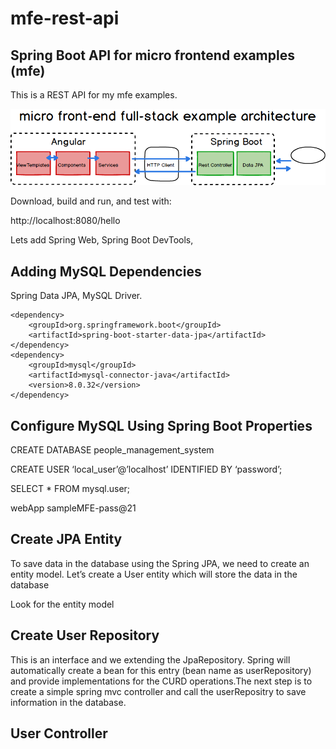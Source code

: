 # mfe-rest-api 
## Spring Boot API for micro frontend examples (mfe)

This is a REST API for my mfe examples.



![micro front-end full-stack example architecture ](mfe-architecture.png "micro front-end full-stack example architecture")

Download, build and run, and test with:

http://localhost:8080/hello

Lets add Spring Web, Spring Boot DevTools, 

## Adding MySQL Dependencies
Spring Data JPA, MySQL Driver.

    <dependency>
        <groupId>org.springframework.boot</groupId>
        <artifactId>spring-boot-starter-data-jpa</artifactId>
    </dependency>
    <dependency>
        <groupId>mysql</groupId>
        <artifactId>mysql-connector-java</artifactId>
        <version>8.0.32</version>
    </dependency>


## Configure MySQL Using Spring Boot Properties
CREATE DATABASE people_management_system

CREATE USER ‘local_user’@’localhost’ IDENTIFIED BY ‘password’;

SELECT * FROM mysql.user;

webApp
sampleMFE-pass@21


## Create JPA Entity
To save data in the database using the Spring JPA, we need to create an entity model. Let’s create a User entity which will store the data in the database

Look for the entity model

## Create User Repository
This is an interface and we extending the JpaRepository. Spring will automatically create a bean for this entry 
(bean name as userRepository) and provide implementations for the CURD operations.The next step is to create a simple 
spring mvc controller and call the userRepositry to save information in the database.

## User Controller